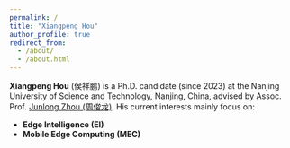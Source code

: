 ```yaml
---
permalink: /
title: "Xiangpeng Hou"
author_profile: true
redirect_from: 
  - /about/
  - /about.html
---
```


**Xiangpeng Hou** (侯祥鹏) is a Ph.D. candidate (since 2023) at the Nanjing University of Science and Technology, Nanjing, China, advised by Assoc. Prof. [Junlong Zhou (周俊龙)](https://www.junlongzhou.team/index-cn.html). His current interests mainly focus on:

+ **Edge Intelligence (EI)**
+ **Mobile Edge Computing (MEC)**
